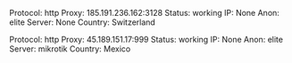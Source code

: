 Protocol: http
Proxy: 185.191.236.162:3128
Status: working
IP: None
Anon: elite
Server: None
Country: Switzerland

Protocol: http
Proxy: 45.189.151.17:999
Status: working
IP: None
Anon: elite
Server: mikrotik
Country: Mexico

